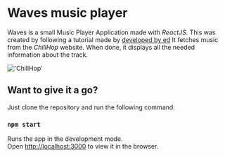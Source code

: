 # Waves music player

Waves is a small Music Player Application made with _ReactJS_. This was created by following a tutorial made by [developed by ed](https://developedbyed.com) It fetches music from the _ChillHop_ website. When done, it displays all the needed information about the track.

!['ChillHop'](https://cdn.shopify.com/s/files/1/2991/7958/files/Chillhop_music_black.png?height=308&pad_color=fff&v=1539618382&width=1200)

## Want to give it a go?

Just clone the repository and run the following command:

### `npm start`

Runs the app in the development mode.\
Open [http://localhost:3000](http://localhost:3000) to view it in the browser.
